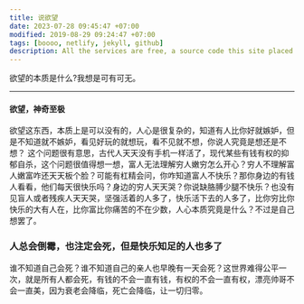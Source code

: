 ```yaml
---
title: 说欲望
date: 2023-07-28 09:45:47 +07:00
modified: 2019-08-29 09:24:47 +07:00
tags: [boooo, netlify, jekyll, github]
description: All the services are free, a source code this site placed on github repository and intergration with netlify service, another service that you can use is github page for hosting your own static site.
---
```


欲望的本质是什么?我想是可有可无。

<hr>


#### 欲望，神奇至极
欲望这东西，本质上是可以没有的，人心是很复杂的，知道有人比你好就嫉妒，但是不知道就不嫉妒，看见好玩的就想玩，看不见就不想，你说人究竟是想还是不想？
这个问题很有意思，古代人天天没有手机一样活了，现代某些有钱有权的抑郁自杀，这个问题很值得想一想，富人无法理解穷人嫩穷怎么开心？穷人不理解富人嫩富咋还天天板个脸？可能有杠精会问，你咋知道富人不快乐？那你身边的有钱人看看，他们每天很快乐吗？身边的穷人天天哭？你说缺胳膊少腿不快乐？也没有见盲人或者残疾人天天哭，坚强活着的人多了，快乐活下去的人多了，比你穷比你快乐的大有人在，比你富比你痛苦的不在少数，人心本质究竟是什么？不过是自己想罢了。
### 人总会倒霉，也注定会死，但是快乐知足的人也多了
谁不知道自己会死？谁不知道自己的亲人也早晚有一天会死？这世界难得公平一次，就是所有人都会死，有钱的不会一直有钱，有权的不会一直有权，漂亮帅哥不会一直美，因为衰老会降临，死亡会降临，让一切归零。

